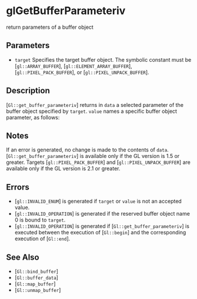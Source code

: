 # glGetBufferParameteriv
return parameters of a buffer object

## Parameters
- `target`
  Specifies the target buffer object. The symbolic constant must be
  [`gl::ARRAY_BUFFER`], [`gl::ELEMENT_ARRAY_BUFFER`],
  [`gl::PIXEL_PACK_BUFFER`], or [`gl::PIXEL_UNPACK_BUFFER`].

## Description
[`Gl::get_buffer_parameteriv`] returns in `data` a selected parameter
  of the buffer object specified by `target`.
`value` names a specific buffer object parameter, as follows:

## Notes
If an error is generated, no change is made to the contents of `data`.
[`Gl::get_buffer_parameteriv`] is available only if the GL version is
  1.5 or greater.
Targets [`gl::PIXEL_PACK_BUFFER`] and [`gl::PIXEL_UNPACK_BUFFER`] are
  available only if the GL version is 2.1 or greater.

## Errors
- [`gl::INVALID_ENUM`] is generated if `target` or `value` is not an
  accepted value.
- [`gl::INVALID_OPERATION`] is generated if the reserved buffer object
  name 0 is bound to `target`.
- [`gl::INVALID_OPERATION`] is generated if
  [`Gl::get_buffer_parameteriv`] is executed between the execution of
  [`Gl::begin`] and the corresponding execution of [`Gl::end`].

## See Also
- [`Gl::bind_buffer`]
- [`Gl::buffer_data`]
- [`Gl::map_buffer`]
- [`Gl::unmap_buffer`]

